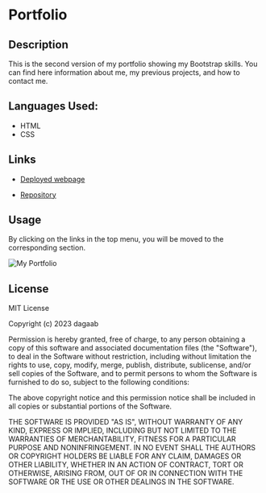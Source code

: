 # Portfolio 

## Description

This is the second version of my portfolio showing my Bootstrap skills. You can find here information about me, my previous projects, and how to contact me.

## Languages Used:
* HTML
* CSS

## Links

* [Deployed webpage](https://dagaab.github.io/Bootstrap-Portfolio/)

* [Repository](https://github.com/dagaab/Bootstrap-Portfolio)

## Usage

By clicking on the links in the top menu, you will be moved to the corresponding section.


![My Portfolio](/Bootstrap-Portfolio/images/my-portfolio.png "My Portfolio")

## License

MIT License

Copyright (c) 2023 dagaab

Permission is hereby granted, free of charge, to any person obtaining a copy
of this software and associated documentation files (the "Software"), to deal
in the Software without restriction, including without limitation the rights
to use, copy, modify, merge, publish, distribute, sublicense, and/or sell
copies of the Software, and to permit persons to whom the Software is
furnished to do so, subject to the following conditions:

The above copyright notice and this permission notice shall be included in all
copies or substantial portions of the Software.

THE SOFTWARE IS PROVIDED "AS IS", WITHOUT WARRANTY OF ANY KIND, EXPRESS OR
IMPLIED, INCLUDING BUT NOT LIMITED TO THE WARRANTIES OF MERCHANTABILITY,
FITNESS FOR A PARTICULAR PURPOSE AND NONINFRINGEMENT. IN NO EVENT SHALL THE
AUTHORS OR COPYRIGHT HOLDERS BE LIABLE FOR ANY CLAIM, DAMAGES OR OTHER
LIABILITY, WHETHER IN AN ACTION OF CONTRACT, TORT OR OTHERWISE, ARISING FROM,
OUT OF OR IN CONNECTION WITH THE SOFTWARE OR THE USE OR OTHER DEALINGS IN THE
SOFTWARE.